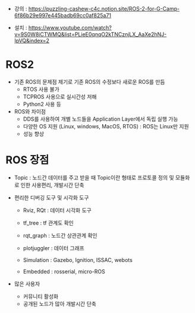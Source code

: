 - 강의 : https://puzzling-cashew-c4c.notion.site/ROS-2-for-G-Camp-6f86b29e997e445badb69cc0af825a71

- 설치 : https://www.youtube.com/watch?v=9S0W8iCTWMQ&list=PLieE0qnqO2kTNCznjLX_AaXe2hNJ-IpVQ&index=2


# ROS2 
- 기존 ROS의 문제점 제기로 기존 ROS의 수정보다 새로운 ROS를 만듬
    - RTOS 사용 불가
    - TCPROS 사용으로 실시간성 저해
    - Python2 사용 등
- ROS와 차이점
    - DDS를 사용하여 개별 노드들을 Application Layer에서 독립 실행 가능
    - 다양한 OS 지원 (Linux, windows, MacOS, RTOS) : ROS는 Linux만 지원
    - 성능 향상


# ROS 장점
- Topic : 노드간 데이터를 주고 받을 때 Topic이란 형태로 프로토콜 정의 및 모듈화로 인한 사용편리, 개발시간 단축
- 편리한 디버깅 도구 및 시각화 도구
    - Rviz, RQt : 데이터 시각화 도구
    - tf_tree : tf 관계도 확인 
    - rqt_graph : 노드간 상관관계 확인
    - plotjuggler : 데이터 그래프 

    - Simulation : Gazebo, Ignition, ISSAC, webots
    - Embedded : rosserial, micro-ROS

- 많은 사용자
    - 커뮤니티 활성화 
    - 공개된 노드가 많아 개발시간 단축
